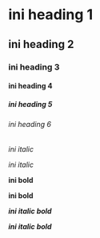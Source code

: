 # ini heading 1
## ini heading 2
### ini heading 3
#### ini heading 4
##### ini heading 5
###### ini heading 6

*ini italic*

_ini italic_

**ini bold**

__ini bold__

__*ini italic bold*__

_**ini italic bold**_
